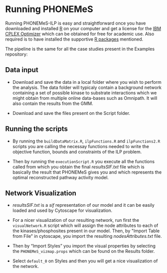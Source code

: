 # Running PHONEMeS

Running PHONEMeS-ILP is easy and straightforward once you have downloaded and installed [R](https://www.r-project.org/) on your computer and get a license for the [IBM CPLEX Optimizer](https://www-01.ibm.com/software/commerce/optimization/cplex-optimizer/) which can be obtained for free for academic use. Also required is to have installed the supportive [R packages](https://github.com/saezlab/PHONEMeS-ILP) mentioned.

The pipeline is the same for all the case studies present in the Examples repository:

## Data input

* Download and save the data in a local folder where you wish to perform the analysis. The data folder will typicaly contain a background network containing a set of possible kinase to substrate interactions which we might obtain from multiple online data-bases such as Omnipath. It will also contain the results from the GMM.

* Download and save the files present on the Script folder.

## Running the scripts

* By running the ```buildDataMatrix.R```, ```ilpFunctions.R``` and ```ilpFunctions2.R``` scripts you are calling the necessay functions needed to write the objective function, bounds and constraints of the ILP problem.

* Then by running the ```executionScript.R``` you execute all the functions called from which you obtain the final *resultsSIF.txt* file which is basically the result that PHONEMeS gives you and which represents the optimal reconstructed pathway activity model.


## Network Visualization

* *resultsSIF.txt* is a *sif* representation of our model and it can be easily loaded and used by Cytoscape for visualization.

* For a nicer visualization of our resulting network, run first the ```visualNetwork.R``` script which will assign the node attributes to each of the kinases/phosphosites present in our model. Then, by "Import Table from File" in cytoscape, you import the resulting *nodesAttributes.txt* file.

* Then by “Import Styles” you import the visual properties by selecting the ```PHONEMeS_vizmap.props``` which can be found on the Results folder.

* Select ```default_0``` on Styles and then you will get a nice visualization of the network.
